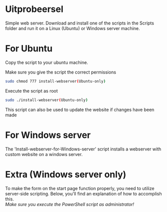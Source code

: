 # Uitprobeersel
Simple web server. Download and install one of the scripts in the Scripts folder and run it on a Linux (Ubuntu) or Windows server machine.

# For Ubuntu

Copy the script to your ubuntu machine. <br>

Make sure you give the script the correct permissions <br>
```bash
sudo chmod 777 install-webserver(Ubuntu-only)
```
Execute the script as root <br>
```bash
sudo ./install-webserver(Ubuntu-only)
```
This script can also be used to update the website if changes have been made <br>

# For Windows server
The 'Install-webserver-for-Windows-server' script installs a webserver with custom website on a windows server. <br>

# Extra (Windows server only)
To make the form on the start page function properly, you need to utilize server-side scripting. Below, you'll find an explanation of how to accomplish this. <br>
*Make sure you execute the PowerShell script as administrator!*
      
